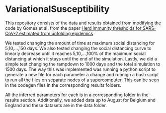 # VariationalSusceptibility

This repository consists of the data and results obtained from modifying the code by Gomes et al. from the paper [Herd immunity thresholds for SARS-CoV-2 estimated from unfolding epidemics](https://www.medrxiv.org/content/10.1101/2020.07.23.20160762v2.full.pdf) 
 
We tested changing the amount of time at maximum social distancing for 5,10,...,150 days. We also tested changing the social distancing curve to linearly decrease until it reaches 5,10,...,100% of the maximum social distancing at which it stays until the end of the simulation. Lastly, we did a simple test changing the rampdown to 1000 days and the total simulation to 1500 days. The way this was implemented was running a python script to generate a new file for each parameter a change and runnign a bash script to run all the files on separate nodes of a supercomputer. This can be seen in the codegen files in the corresponding results folders.

All the inferred parameters for each is in a corresponding folder in the results section. Additionally, we added data up to August for Belgium and England and these datasets are in the data folder.
